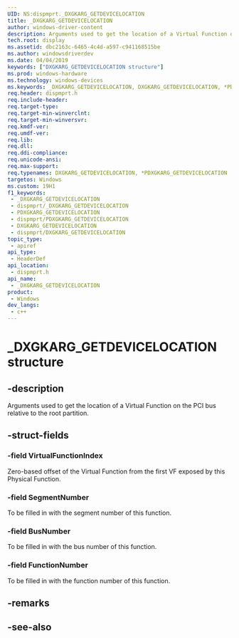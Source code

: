 ```yaml
---
UID: NS:dispmprt._DXGKARG_GETDEVICELOCATION
title: _DXGKARG_GETDEVICELOCATION
author: windows-driver-content
description: Arguments used to get the location of a Virtual Function on the PCI bus relative to the root partition.
tech.root: display
ms.assetid: dbc2163c-6465-4c4d-a597-c941168515be
ms.author: windowsdriverdev
ms.date: 04/04/2019
keywords: ["DXGKARG_GETDEVICELOCATION structure"]
ms.prod: windows-hardware
ms.technology: windows-devices
ms.keywords: _DXGKARG_GETDEVICELOCATION, DXGKARG_GETDEVICELOCATION, *PDXGKARG_GETDEVICELOCATION,
req.header: dispmprt.h
req.include-header: 
req.target-type: 
req.target-min-winverclnt: 
req.target-min-winversvr: 
req.kmdf-ver: 
req.umdf-ver: 
req.lib: 
req.dll: 
req.ddi-compliance: 
req.unicode-ansi: 
req.max-support: 
req.typenames: DXGKARG_GETDEVICELOCATION, *PDXGKARG_GETDEVICELOCATION
targetos: Windows
ms.custom: 19H1
f1_keywords:
 - _DXGKARG_GETDEVICELOCATION
 - dispmprt/_DXGKARG_GETDEVICELOCATION
 - PDXGKARG_GETDEVICELOCATION
 - dispmprt/PDXGKARG_GETDEVICELOCATION
 - DXGKARG_GETDEVICELOCATION
 - dispmprt/DXGKARG_GETDEVICELOCATION
topic_type:
 - apiref
api_type:
 - HeaderDef
api_location:
 - dispmprt.h
api_name:
 - _DXGKARG_GETDEVICELOCATION
product:
 - Windows
dev_langs:
 - c++
---
```


# _DXGKARG_GETDEVICELOCATION structure


## -description

Arguments used to get the location of a Virtual Function on the PCI bus relative to the root partition.

## -struct-fields

### -field VirtualFunctionIndex

Zero-based offset of the Virtual Function from the first VF exposed by this Physical Function.

### -field SegmentNumber

To be filled in with the segment number of this function.

### -field BusNumber

To be filled in with the bus number of this function.

### -field FunctionNumber

 
To be filled in with the function number of this function.

## -remarks

## -see-also

